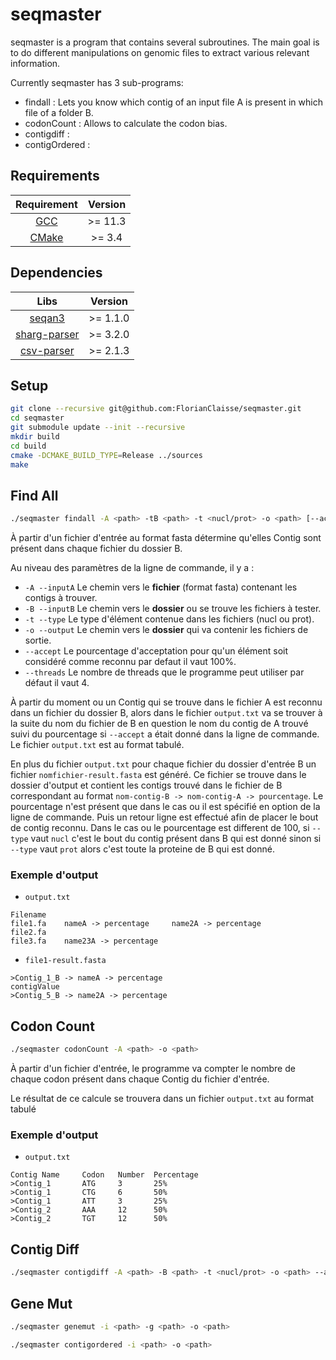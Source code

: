 # seqmaster

seqmaster is a program that contains several subroutines.
The main goal is to do different manipulations on genomic files to extract various relevant information.

Currently seqmaster has 3 sub-programs:
- findall : Lets you know which contig of an input file A is present in which file of a folder B.
- codonCount : Allows to calculate the codon bias.
- contigdiff :
- contigOrdered :


## Requirements

|         Requirement          | Version  |
|:----------------------------:|:--------:|
|  [GCC](https://gcc.gnu.org)  | >= 11.3  |
|  [CMake](https://cmake.org)  |  >= 3.4  |

## Dependencies

|                           Libs                            | Version  |
|:---------------------------------------------------------:|:--------:|
|   [seqan3](https://github.com/seqan/seqan3/tree/master)   | >= 1.1.0 |
|   [sharg-parser](https://github.com/seqan/sharg-parser)   | >= 3.2.0 |
| [csv-parser](https://github.com/vincentlaucsb/csv-parser) | >= 2.1.3 |

## Setup

```bash
git clone --recursive git@github.com:FlorianClaisse/seqmaster.git
cd seqmaster
git submodule update --init --recursive
mkdir build
cd build
cmake -DCMAKE_BUILD_TYPE=Release ../sources
make
```

## Find All

```bash
./seqmaster findall -A <path> -tB <path> -t <nucl/prot> -o <path> [--accept <percentage>] [--threads <number>]
```

À partir d'un fichier d'entrée au format fasta détermine qu'elles Contig sont présent dans chaque fichier du dossier B.

Au niveau des paramètres de la ligne de commande, il y a :

- `-A --inputA` Le chemin vers le **fichier** (format fasta) contenant les contigs à trouver.
- `-B --inputB` Le chemin vers le **dossier** ou se trouve les fichiers à tester.
- `-t --type` Le type d'élément contenue dans les fichiers (nucl ou prot).
- `-o --output` Le chemin vers le **dossier** qui va contenir les fichiers de sortie.
- `--accept` Le pourcentage d'acceptation pour qu'un élément soit considéré comme reconnu par defaut il vaut 100%.
- `--threads` Le nombre de threads que le programme peut utiliser par défaut il vaut 4.

À partir du moment ou un Contig qui se trouve dans le fichier A est reconnu dans un fichier du dossier B,
alors dans le fichier `output.txt` va se trouver à la suite du nom du fichier de B en question le nom du contig
de A trouvé suivi du pourcentage si `--accept` a était donné dans la ligne de commande.
Le fichier `output.txt` est au format tabulé.

En plus du fichier `output.txt` pour chaque fichier du dossier d'entrée B un fichier `nomfichier-result.fasta`
est généré. Ce fichier se trouve dans le dossier d'output et contient les contigs trouvé dans le fichier de B
correspondant au format `nom-contig-B -> nom-contig-A -> pourcentage`. Le pourcentage n'est présent que dans le
cas ou il est spécifié en option de la ligne de commande. Puis un retour ligne est effectué afin de placer le bout
de contig reconnu. Dans le cas ou le pourcentage est different de 100, si `--type` vaut `nucl` c'est le bout du contig
présent dans B qui est donné sinon si `--type` vaut `prot` alors c'est toute la proteine de B qui est donné.

### Exemple d'output

- `output.txt`

```text
Filename
file1.fa    nameA -> percentage     name2A -> percentage
file2.fa
file3.fa    name23A -> percentage
```

- `file1-result.fasta`

```text
>Contig_1_B -> nameA -> percentage
contigValue
>Contig_5_B -> name2A -> percentage
```

## Codon Count

```bash
./seqmaster codonCount -A <path> -o <path>
```

À partir d'un fichier d'entrée, le programme va compter le nombre de chaque codon présent dans chaque
Contig du fichier d'entrée.

Le résultat de ce calcule se trouvera dans un fichier `output.txt` au format tabulé

### Exemple d'output

- `output.txt`

```text
Contig Name     Codon   Number  Percentage
>Contig_1       ATG     3       25%
>Contig_1       CTG     6       50%
>Contig_1       ATT     3       25%
>Contig_2       AAA     12      50%
>Contig_2       TGT     12      50%
```

## Contig Diff

```bash
./seqmaster contigdiff -A <path> -B <path> -t <nucl/prot> -o <path> --accept <percentage> --threads <num>
```

## Gene Mut

```bash
./seqmaster genemut -i <path> -g <path> -o <path>
```

```bash
./seqmaster contigordered -i <path> -o <path>
```
